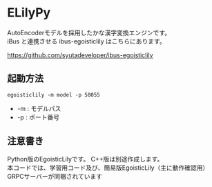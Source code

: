 # ELilyPy

AutoEncoderモデルを採用したかな漢字変換エンジンです。  
iBus と連携させる ibus-egoisticlily はこちらにあります。  

https://github.com/syutadeveloper/ibus-egoisticlily  

## 起動方法

```shell script
egoisticlily -m model -p 50055
```

* -m : モデルパス
* -p : ポート番号

## 注意書き
Python版のEgoisticLilyです。 C++版は別途作成します。  
本コードでは、学習用コード及び、簡易版EgoisticLily（主に動作確認用）GRPCサーバーが同梱されています  

